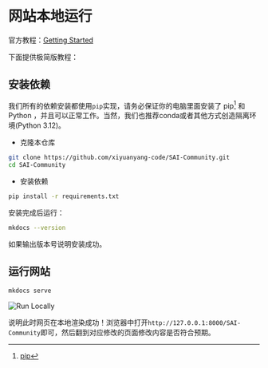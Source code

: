 # 网站本地运行

官方教程：[Getting Started](https://squidfunk.github.io/mkdocs-material/getting-started/)

下面提供极简版教程：

## 安装依赖

我们所有的依赖安装都使用`pip`实现，请务必保证你的电脑里面安装了 pip[^1] 和 Python ，并且可以正常工作。当然，我们也推荐conda或者其他方式创造隔离环境(Python 3.12)。

- 克隆本仓库

```bash
git clone https://github.com/xiyuanyang-code/SAI-Community.git
cd SAI-Community
```
<!-- todo change web url -->

- 安装依赖

```bash
pip install -r requirements.txt
```

安装完成后运行：

```bash
mkdocs --version
```
如果输出版本号说明安装成功。

## 运行网站

```bash
mkdocs serve
```

![Run Locally](https://s1.imagehub.cc/images/2025/06/13/68166482f41c7ab2bf1c60a3e32d25ad.png)

说明此时网页在本地渲染成功！浏览器中打开`http://127.0.0.1:8000/SAI-Community`即可，然后翻到对应修改的页面修改内容是否符合预期。

[^1]: [pip](https://pypi.org/project/pip/)